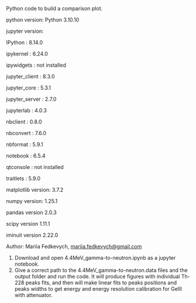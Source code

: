 Python code to build a comparison plot.

python version: Python 3.10.10

jupyter version:

  IPython          : 8.14.0
  
  ipykernel        : 6.24.0
  
  ipywidgets       : not installed
  
  jupyter_client   : 8.3.0
  
  jupyter_core     : 5.3.1
  
  jupyter_server   : 2.7.0
  
  jupyterlab       : 4.0.3
  
  nbclient         : 0.8.0
  
  nbconvert        : 7.6.0
  
  nbformat         : 5.9.1
  
  notebook         : 6.5.4
  
  qtconsole        : not installed
  
  traitlets        : 5.9.0
  
  matplotlib version: 3.7.2
  
  numpy version: 1.25.1
  
  pandas version 2.0.3
  
  scipy version 1.11.1
  
  iminuit version 2.22.0

Author: Mariia Fedkevych, mariia.fedkevych@gmail.com

1. Download and open 4.4MeV_gamma-to-neutron.ipynb as a jupyter notebook.
2. Give a correct path to the 4.4MeV_gamma-to-neutron.data files and the output folder and run the code. It will produce figures with individual Th-228 peaks fits, and then will make linear fits to peaks positions and peaks widths to get energy and energy resolution calibration for GeIII with attenuator.
